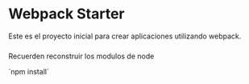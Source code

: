 # Webpack Starter

Este es el proyecto inicial para crear
aplicaciones utilizando webpack.

###
Recuerden reconstruir los modulos de node

´npm install´